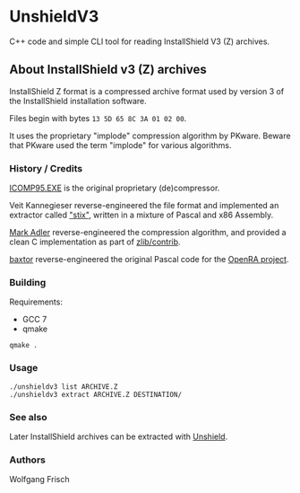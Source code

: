 # UnshieldV3
C++ code and simple CLI tool for reading InstallShield V3 (Z) archives.

## About InstallShield v3 (Z) archives
InstallShield Z format is a compressed archive format used by version 3 of the InstallShield installation software.

Files begin with bytes `13 5D 65 8C 3A 01 02 00`.

It uses the proprietary "implode" compression algorithm by PKware.
Beware that PKware used the term "implode" for various algorithms.

### History / Credits
[ICOMP95.EXE](https://www.sac.sk/files.php?d=7&l=I) is the original proprietary (de)compressor.

Veit Kannegieser reverse-engineered the file format
and implemented an extractor called ["stix"](https://github.com/DeclanHoare/stix/),
written in a mixture of Pascal and x86 Assembly.

[Mark Adler](https://github.com/madler/) reverse-engineered the compression algorithm,
and provided a clean C implementation as part of [zlib/contrib](https://github.com/madler/zlib/tree/master/contrib/blast).

[baxtor](https://github.com/baxtor) reverse-engineered the original Pascal code
for the [OpenRA project](https://github.com/OpenRA/OpenRA/pull/3342).

### Building
Requirements:

 * GCC 7
 * qmake

`qmake .`


### Usage
```
./unshieldv3 list ARCHIVE.Z
./unshieldv3 extract ARCHIVE.Z DESTINATION/
```

### See also
Later InstallShield archives can be extracted with [Unshield](https://github.com/twogood/unshield).

### Authors
Wolfgang Frisch
